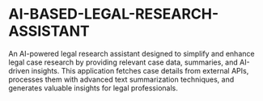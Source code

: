 # AI-BASED-LEGAL-RESEARCH-ASSISTANT
An AI-powered legal research assistant designed to simplify and enhance legal case research by providing relevant case data, summaries, and AI-driven insights. This application fetches case details from external APIs, processes them with advanced text summarization techniques, and generates valuable insights for legal professionals.
